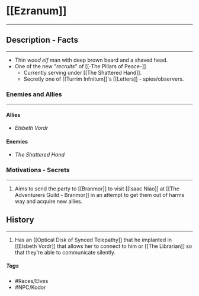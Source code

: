 # [[Ezranum]] 
---
## Description - Facts
---
- Thin *wood elf* man with deep brown beard and a shaved head. 
- One of the new "*recruits*" of [[-The Pillars of Peace-]]
	- Currently serving under [[The Shattered Hand]].
	- Secretly one of [[Turrim Infnitum]]'s [[Letters]]  - spies/observers.

### Enemies and Allies
---
#### Allies
- *Elsbeth Vordr*
#### Enemies
- *The Shattered Hand*

### Motivations - Secrets
---
1. Aims to send the party to [[Branmor]] to visit [[Isaac Niao]] at [[The Adventurers Guild - Branmor]] in an attempt to get them out of harms way and acquire new allies.

## History
---
1. Has an [[Optical Disk of Synced Telepathy]] that he implanted in [[Elsbeth Vordr]] that allows her to connect to him or [[The Librarian]] so that they're able to communicate silently.

##### Tags
- #Races/Elves 
- #NPC/Kodor